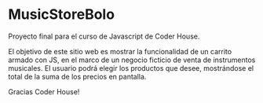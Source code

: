 # MusicStoreBolo
Proyecto final para el curso de Javascript de Coder House.

El objetivo de este sitio web es mostrar la funcionalidad de un carrito armado con JS,
en el marco de un negocio ficticio de venta de instrumentos musicales.
El usuario podrá elegir los productos que desee, mostrándose el total de la suma de los precios
en pantalla.

Gracias Coder House!

